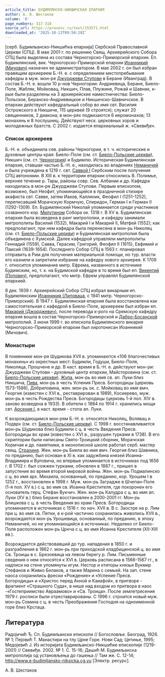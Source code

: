```yaml
---
article_title: БУДИМЛЯНСКО-НИКШИЧСКАЯ ЕПАРХИЯ
author: А. В. Шестаков
volume: '6'
page_numbers: 317-318
source_url: https://pravenc.ru/text/153571.html
downloaded_at: '2025-10-13T09:50:28Z'
---
```


[серб. Будимљанско-Никшићка епархиjа] Сербской Православной Церкви (СПЦ). В мае 2001 г. по решению Свящ. Архиерейского Собора СПЦ была выделена из состава Черногорско-Приморской епархии. Еп. Будимлянский, вик. Черногорско-Приморской епархии [Иоанникий (Мичович)](<https://pravenc.ru/text/Иоанникий (Мичович).html>) назначен ее администратором. В мае 2002 г. он был избран правящим архиереем Б.-Н. е. с определением местопребывания кафедры в муж. мон-ре [Джурджеви Ступови](<https://pravenc.ru/text/Джурджеви Ступови.html>) в Беране (Иванград). В состав Б.-Н. е. вошли 10 р-нов Черногории: Андриевица, Беране, Биело-Поле, Жабляк, Мойковац, Никшич, Плав, Плужине, Рожай и Шавник, к-рые были разделены на 3 архиерейские наместничества: Биело-Польское, Беранско-Андриевицкое и Никшичско-Шавничское. В епархии действуют кафедральный собор во имя свт. Василия Острожского в Никшиче, 115 церквей (9 строятся); служат 20 священников, 2 диакона; в мон-рях подвизаются 6 иеромонахов; 13 монахинь и 8 послушниц. Действуют неск. церковных хоров и молодежных братств. С 2002 г. издается епархиальный ж. «Свевиђе».

### Список архиереев

Б.-Н. е. объединила сев. районы Черногории, в т. ч. исторические и духовные центры края: Биело-Поле (см. ст. [Биело-Польские церкви](<https://pravenc.ru/text/Биело-Польские церкви.html>)), Никшич (см. ст. [Черногория](https://pravenc.ru/text/Черногория.html)) и Будимлю. Историческая Будимлянская епархия, ставшая частью Б.-Н. е., находилась во владениях [Неманичей](https://pravenc.ru/text/Неманичи.html) и была учреждена в 1219 г. свт. [Саввой I](<https://pravenc.ru/text/Саввой I.html>) Сербским после получения СПЦ автономии. В XIII в. к территории епархии относились В. Полимье, верхнее течение р. Тары, районы совр. Сев. Албании и др. Кафедра находилась в мон-ре Джурджеви Ступови. Первым епископом, возможно, был Неофит, упоминающийся в праздничной стихире акафиста свт. Савве, затем Иаков, Каллиник, Феофил I (1251-1252), переписавший Морачскую Кормчую, Спиридон, Герман I и Герман II (1292-1309). Еп. Будимлянский Николай упоминается среди участников созванного кор. [Милутином](https://pravenc.ru/text/Милутин.html) Собора ок. 1318 г. В XV в. Будимлянская епархия была возведена в ранг митрополии, и кафедру занимали митрополиты Василий (1532), Макарий I и Макарий II, Матфей (1552); как предполагают, при нем кафедра была перенесена в мон-рь Николяц (см. ст. [Биело-Польские церкви](<https://pravenc.ru/text/Биело-Польские церкви.html>)) и Будимлянская митрополия была объединена с Хумской. Далее кафедрой управляли митрополиты Геннадий (1559), Савва, Герасим, Григорий, Феофил II (1615), Евфимий и Паисий (1639-1654). Последнего Собор СПЦ в 1563 г. планировал отправить в Рим для получения материальной помощи, но тур. власти его казнили и запретили избрание на кафедру нового архиерея. К 1709 г. относится упоминание митр. Ефрема, названного в источнике Будимским, но, т. к. на Будимской кафедре в то время был еп. [Викентий (Попович)](<https://pravenc.ru/text/Викентий (Попович).html>), предполагают, что митр. Ефрем управлял Будимлянской епархией.

8 дек. 1939 г. Архиерейский Собор СПЦ избрал викарным еп. Будимлянским [Иоанникия (Липоваца](<https://pravenc.ru/text/Иоанникия (Липоваца.html>), с 1941 митр. Черногорско-Приморский). В 1947 г. Будимлянская епархия была восстановлена как самостоятельная с кафедрой в Биело-Поле, архиереем был избран еп. [Макарий (Джорджевич)](<https://pravenc.ru/text/Макарий (Джорджевич).html>), после перевода к-рого на Сремскую кафедру епархия вошла в состав Черногорско-Приморской и [Дабро-Босанской](https://pravenc.ru/text/Дабро-Босанской.html) митрополий. 3 июня 1999 г. во епископа Будимлянского викария Черногорско-Приморской епархии был хиротонисан Иоанникий (Мичович).

### Монастыри

В помяннике мон-ря Шудикова XVII в. упоминаются «106 благочестивых монахинь» из окрестных мест: Будимли, Годуши, Биело-Поля, Николяца, Прошчене и др. В наст. время в Б.-Н. е. действуют мон-ри: Джурджеви Ступови - духовный центр епархии, Майсторовина (см. ст. [Биело-Польские церкви](<https://pravenc.ru/text/Биело-Польские церкви.html>)), [Жупа](https://pravenc.ru/text/Жупа.html), мон-рь во имя св. ап. Луки близ Никшича, [Пива](https://pravenc.ru/text/Пива.html), мон-рь в честь Успения Пресв. Богородицы (церковь 1573-1586), Добриловина, жен. мон-рь ок. с. Мойковац во имя вмч. Георгия (известен с XVI в., реставрирован в 1989), Косиерево, муж. мон-рь в честь Рождества Пресв. Богородицы (церковь 1-й пол. XIV в. заново возведена в 1933). В обители с 1884 по 1914 г. хранились мощи свт. [Арсения I](<https://pravenc.ru/text/Арсения I.html>), в наст. время - стопа ап. Луки.

К возрождающимся мон-рям Б.-Н. е. относятся Николяц, Волявац и Подврх (см. ст. [Биело-Польские церкви](<https://pravenc.ru/text/Биело-Польские церкви.html>)). С 1998 г. восстанавливается мон-рь Шудикова близ Будимли с ц. в честь Введения Пресв. Богородицы во храм (известен с XVI в., разрушен турками в 1738). В его скриптории были написаны Свято-Троицкий сборник, Морачская Кормчая и др. памятники, в иконописной школе работал серб. мастер свящ. [Страхиня](https://pravenc.ru/text/Страхиня.html). Жен. мон-рь Биела во имя вмч. Георгия близ Шавника, по преданию, был основан в XI в. как задужбина князей Иоанна-Владимира и Вуловича, но впервые упоминается в источниках под 1656 г. В 1702 г. был сожжен турками, обновлен в 1887 г., пришел в запустение во время второй мировой войны. Жен. мон-рь Подмалинско с ц. во имя арх. Михаила, основанный, по преданию, кор. Урошем I в 1252 г., восстановлен в 1998 г. Муж. мон-рь Заградже в Шчепан-Поле (1-я пол. XV в.) с ц. во имя св. Иоанна Крестителя, где похоронен его основатель герц. Стефан Вукчич. Жен. мон-рь Калудра с ц. во имя ап. Луки (XV в.) близ Беране восстановлен в 2000-2001 гг. Мон-рь Блишкова с ц. в честь Введения во храм Пресв. Богородицы упоминается в источниках с 1516 г. по нач. XVII в. В с. Заостре на р. Лим при ц. во имя св. Петки, в к-рой частично сохранилась живопись XVII в., возрождается мон-рь Урошевица, основанный, по преданию, в эпоху Неманичей, но не упоминающийся в источниках. Недалеко от Биело-Поля расположен мон-рь Црнча с ц. во имя Иоанна Крестителя (XII-XIII вв.).

Возрождается действовавший до тур. нападения в 1850 г. и разграбления в 1862 г. мон-рь при приходской кладбищенской ц. во имя Св. Троицы в с. Брезоевица на левом берегу р. Лим. Письменные сведения о нем относятся к XVI в. Церковь расписана в 1566-1567 гг., в надписи на стене упомянуты игум. Нестор и ктиторы князья Вукмир Стефанов и Живко Белаков, а также Марина с семьей. На зап. стене наоса сохранились фрески «Рождение» и «Успение Пресв. Богородицы» и «Христос перед Анной и Каиафой», в притворе - фрагмент «Страшного Суда», в нише над входом из притвора в наос -«Гостеприимство Авраамово» и «Св. Троица». После землетрясения 1979 г. росписи были отреставрированы. С 1996 г. строится новый муж. мон-рь Сомина с ц. в честь Преображения Господня на одноименной горе близ Крстаца.

## Литература

Радоjичић Ђ. Сп. Будимљански епископи // Богословље. Београд, 1926. № 1; Пеjовић Т. Манастири на тлу Црне Горе. Нови Сад; Цетиње, 1995; Медоjевић J. Из историjата Будимљанско-Никшићке епископиjе (1219-2001) // Свевиђе. 2002. № 1. С. 15-16; Дашић М. Будимљанска митрополиjа од установљења до гашења // Там же. С. 12-14; http://www.e-budimljansko-niksicka.cg.yu [Электр. ресурс].

А. В. Шестаков
